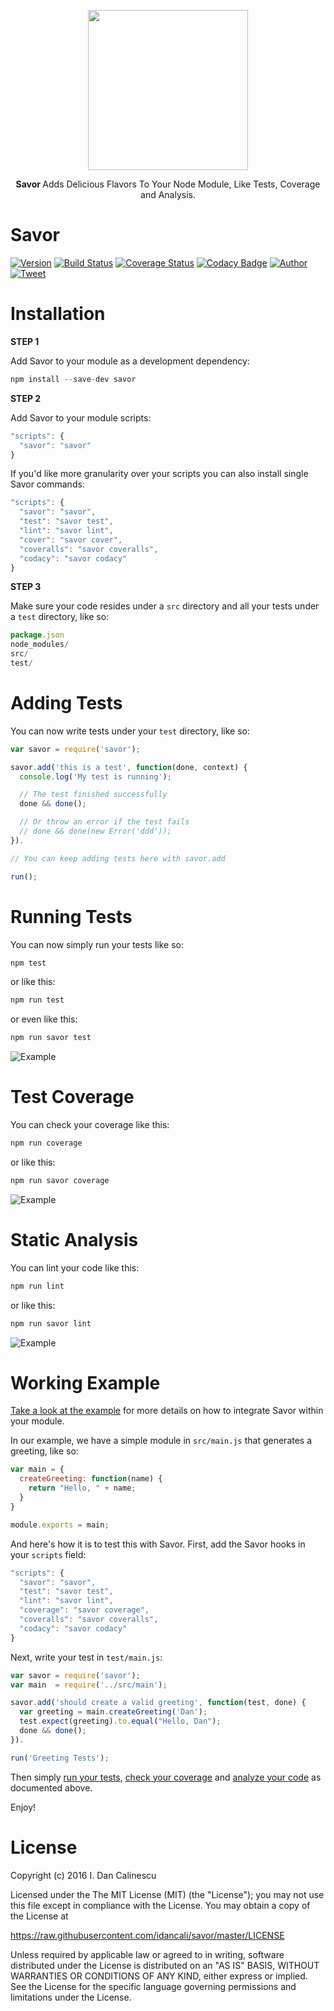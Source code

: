 <p align="center">
  <a href="https://github.com/idancali/savor">
    <img height="256" src="https://raw.githubusercontent.com/idancali/savor/master/logo.png">
  </a>
  <p align="center"> <b> Savor </b> Adds Delicious Flavors To Your Node Module, Like Tests, Coverage and Analysis. </p>
</p>

# Savor

[![Version](https://img.shields.io/npm/v/savor.svg)](https://www.npmjs.com/package/savor)
[![Build Status](https://travis-ci.org/idancali/savor.svg?branch=master)](https://travis-ci.org/idancali/savor)
[![Coverage Status](https://coveralls.io/repos/github/idancali/savor/badge.svg?branch=master)](https://coveralls.io/github/idancali/savor?branch=master)
[![Codacy Badge](https://api.codacy.com/project/badge/Grade/1b29488825be41f0874f45f8b428b753)](https://www.codacy.com/app/dancali/savor?utm_source=github.com&amp;utm_medium=referral&amp;utm_content=idancali/savor&amp;utm_campaign=Badge_Grade)
[![Author](https://img.shields.io/badge/say%20hi-%40idancali-green.svg)](https://twitter.com/idancali)
[![Tweet](https://img.shields.io/twitter/url/http/shields.io.svg?style=social)](https://twitter.com/intent/tweet?url=https%3A%2F%2Fgithub.com%2Fidancali%2Fsavor&via=idancali&text=Add%20more%20flavor%20to%20your%20Node%20module%20%28test%2C%20coverage%2C%20analysis%29.&hashtags=savor%2C%20opensource&)

# Installation

**STEP 1**

Add Savor to your module as a development dependency:

```javascript
npm install --save-dev savor
```

**STEP 2**

Add Savor to your module scripts:

```javascript
"scripts": {
  "savor": "savor"
}
```

If you'd like more granularity over your scripts you can also install single Savor commands:

```javascript
"scripts": {
  "savor": "savor",
  "test": "savor test",
  "lint": "savor lint",
  "cover": "savor cover",
  "coveralls": "savor coveralls",
  "codacy": "savor codacy"
}
```

**STEP 3**

Make sure your code resides under a ```src``` directory and all your tests under a ```test``` directory, like so:

```javascript
package.json
node_modules/
src/
test/
```

# Adding Tests

You can now write tests under your ```test``` directory, like so:

```javascript
var savor = require('savor');

savor.add('this is a test', function(done, context) {
  console.log('My test is running');

  // The test finished successfully
  done && done();

  // Or throw an error if the test fails
  // done && done(new Error('ddd'));
}).

// You can keep adding tests here with savor.add

run();
```

# Running Tests

You can now simply run your tests like so:

```javascript
npm test
```

or like this:

```javascript
npm run test
```

or even like this:

```javascript
npm run savor test
```

![Example](https://raw.githubusercontent.com/idancali/savor/master/examples/example.main.1.gif)

# Test Coverage

You can check your coverage like this:

```javascript
npm run coverage
```

or like this:

```javascript
npm run savor coverage
```

![Example](https://raw.githubusercontent.com/idancali/savor/master/examples/example.main.3.gif)

# Static Analysis

You can lint your code like this:

```javascript
npm run lint
```

or like this:

```javascript
npm run savor lint
```

![Example](https://raw.githubusercontent.com/idancali/savor/master/examples/example.main.2.gif)

# Working Example

[Take a look at the example](https://github.com/idancali/savor/tree/master/examples/main) for more details on how to integrate Savor within your module.

In our example, we have a simple module in ```src/main.js``` that generates a greeting, like so:

```javascript
var main = {
  createGreeting: function(name) {
    return "Hello, " + name;
  }
}

module.exports = main;
```

And here's how it is to test this with Savor. First, add the Savor hooks in your ```scripts``` field:

```javascript
"scripts": {
  "savor": "savor",
  "test": "savor test",
  "lint": "savor lint",
  "coverage": "savor coverage",
  "coveralls": "savor coveralls",
  "codacy": "savor codacy"
}
```

Next, write your test in ```test/main.js```:

```javascript
var savor = require('savor');
var main  = require('../src/main');

savor.add('should create a valid greeting', function(test, done) {
  var greeting = main.createGreeting('Dan');
  test.expect(greeting).to.equal("Hello, Dan");
  done && done();
}).

run('Greeting Tests');
```

Then simply [run your tests](#running-tests), [check your coverage](#test-coverage) and [analyze your code](#static-analysis) as documented above.

Enjoy!

# License

Copyright (c) 2016 I. Dan Calinescu

 Licensed under the The MIT License (MIT) (the "License");
 you may not use this file except in compliance with the License.
 You may obtain a copy of the License at

 https://raw.githubusercontent.com/idancali/savor/master/LICENSE

 Unless required by applicable law or agreed to in writing, software
 distributed under the License is distributed on an "AS IS" BASIS,
 WITHOUT WARRANTIES OR CONDITIONS OF ANY KIND, either express or implied.
 See the License for the specific language governing permissions and
 limitations under the License.
